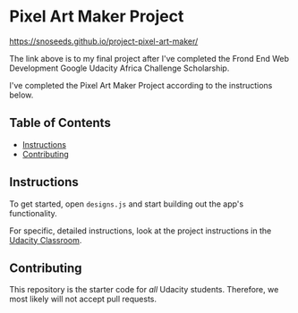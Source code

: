 # Pixel Art Maker Project
https://snoseeds.github.io/project-pixel-art-maker/

The link above is to my final project after I've completed the Frond End Web Development Google Udacity Africa Challenge Scholarship.

I've completed the Pixel Art Maker Project according to the instructions below.

## Table of Contents

* [Instructions](#instructions)
* [Contributing](#contributing)

## Instructions

To get started, open `designs.js` and start building out the app's functionality.

For specific, detailed instructions, look at the project instructions in the [Udacity Classroom](https://classroom.udacity.com/me).

## Contributing

This repository is the starter code for _all_ Udacity students. Therefore, we most likely will not accept pull requests.
